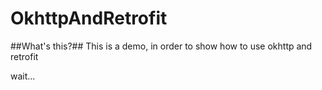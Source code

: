 # OkhttpAndRetrofit

##What's this?##
This is a demo, in order to show how to use okhttp and retrofit

wait...
